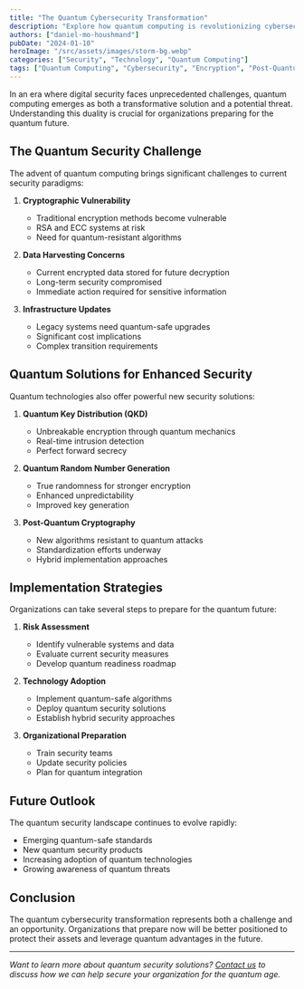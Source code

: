 ```yaml
---
title: "The Quantum Cybersecurity Transformation"
description: "Explore how quantum computing is revolutionizing cybersecurity and what organizations need to do to prepare for the quantum future."
authors: ["daniel-mo-houshmand"]
pubDate: "2024-01-10"
heroImage: "/src/assets/images/storm-bg.webp"
categories: ["Security", "Technology", "Quantum Computing"]
tags: ["Quantum Computing", "Cybersecurity", "Encryption", "Post-Quantum"]
---
```


In an era where digital security faces unprecedented challenges, quantum computing emerges as both a transformative solution and a potential threat. Understanding this duality is crucial for organizations preparing for the quantum future.

## The Quantum Security Challenge

The advent of quantum computing brings significant challenges to current security paradigms:

1. **Cryptographic Vulnerability**
   - Traditional encryption methods become vulnerable
   - RSA and ECC systems at risk
   - Need for quantum-resistant algorithms

2. **Data Harvesting Concerns**
   - Current encrypted data stored for future decryption
   - Long-term security compromised
   - Immediate action required for sensitive information

3. **Infrastructure Updates**
   - Legacy systems need quantum-safe upgrades
   - Significant cost implications
   - Complex transition requirements

## Quantum Solutions for Enhanced Security

Quantum technologies also offer powerful new security solutions:

1. **Quantum Key Distribution (QKD)**
   - Unbreakable encryption through quantum mechanics
   - Real-time intrusion detection
   - Perfect forward secrecy

2. **Quantum Random Number Generation**
   - True randomness for stronger encryption
   - Enhanced unpredictability
   - Improved key generation

3. **Post-Quantum Cryptography**
   - New algorithms resistant to quantum attacks
   - Standardization efforts underway
   - Hybrid implementation approaches

## Implementation Strategies

Organizations can take several steps to prepare for the quantum future:

1. **Risk Assessment**
   - Identify vulnerable systems and data
   - Evaluate current security measures
   - Develop quantum readiness roadmap

2. **Technology Adoption**
   - Implement quantum-safe algorithms
   - Deploy quantum security solutions
   - Establish hybrid security approaches

3. **Organizational Preparation**
   - Train security teams
   - Update security policies
   - Plan for quantum integration

## Future Outlook

The quantum security landscape continues to evolve rapidly:

- Emerging quantum-safe standards
- New quantum security products
- Increasing adoption of quantum technologies
- Growing awareness of quantum threats

## Conclusion

The quantum cybersecurity transformation represents both a challenge and an opportunity. Organizations that prepare now will be better positioned to protect their assets and leverage quantum advantages in the future.

---

*Want to learn more about quantum security solutions? [Contact us](/contact) to discuss how we can help secure your organization for the quantum age.*
